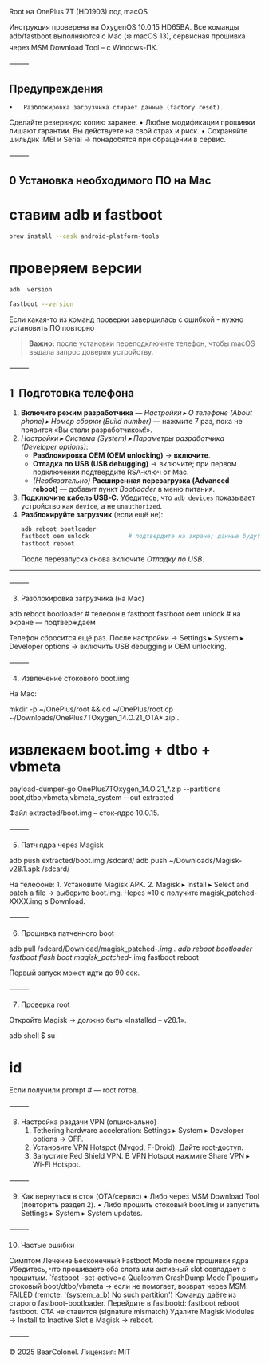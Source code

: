Root на OnePlus 7T (HD1903) под macOS

Инструкция проверена на OxygenOS 10.0.15 HD65BA.
Все команды adb/fastboot выполняются с Mac (❄️ macOS 13),
сервисная прошивка через MSM Download Tool – с Windows-ПК.

⸻

## Предупреждения
	•	Разблокировка загрузчика стирает данные (factory reset).
Сделайте резервную копию заранее.
	•	Любые модификации прошивки лишают гарантии.
Вы действуете на свой страх и риск.
	•	Сохраняйте шильдик IMEI и Serial → понадобятся при обращении в сервис.

⸻

## 0 Установка необходимого ПО на Mac

# ставим adb и fastboot
```bash
brew install --cask android-platform-tools
```

# проверяем версии
```bash
adb  version
```
```bash
fastboot --version
```
Если какая-то из команд проверки завершилась с ошибкой - нужно установить ПО повторно


> **Важно:** после установки переподключите телефон, чтобы macOS выдала запрос доверия устройству.


⸻

## 1  Подготовка телефона

1. **Включите режим разработчика** — *Настройки ▸ О телефоне (About phone) ▸ Номер сборки (Build number)* — нажмите 7 раз, пока не появится «Вы стали разработчиком!».
2. *Настройки ▸ Система (System) ▸ Параметры разработчика (Developer options)*:
   - **Разблокировка OEM (OEM unlocking)** → **включите**.
   - **Отладка по USB (USB debugging)** → включите; при первом подключении подтвердите RSA‑ключ от Mac.
   - *(Необязательно)* **Расширенная перезагрузка (Advanced reboot)** — добавит пункт *Bootloader* в меню питания.
3. **Подключите кабель USB‑C.** Убедитесь, что `adb devices` показывает устройство как `device`, а не `unauthorized`.
4. **Разблокируйте загрузчик** (если ещё не):
   ```bash
   adb reboot bootloader
   fastboot oem unlock           # подтвердите на экране; данные будут стёрты
   fastboot reboot
   ```
   После перезапуска снова включите *Отладку по USB*.

---

⸻

3. Разблокировка загрузчика (на Mac)

adb reboot bootloader            # телефон в fastboot
fastboot oem unlock              # на экране — подтверждаем

Телефон сбросится ещё раз. После настройки → Settings ▸ System ▸ Developer options → включить USB debugging и OEM unlocking.

⸻

4. Извлечение стокового boot.img

На Mac:

mkdir -p ~/OnePlus/root && cd ~/OnePlus/root
cp ~/Downloads/OnePlus7TOxygen_14.O.21_OTA*.zip .
# извлекаем boot.img + dtbo + vbmeta
payload-dumper-go OnePlus7TOxygen_14.O.21_*.zip --partitions boot,dtbo,vbmeta,vbmeta_system --out extracted

Файл extracted/boot.img – сток-ядро 10.0.15.

⸻

5. Патч ядра через Magisk

adb push extracted/boot.img /sdcard/
adb push ~/Downloads/Magisk-v28.1.apk /sdcard/

На телефоне:
	1.	Установите Magisk APK.
	2.	Magisk ▸ Install ▸ Select and patch a file → выберите boot.img.
Через ≈10 с получите magisk_patched-XXXX.img в Download.

⸻

6. Прошивка патченного boot

adb pull /sdcard/Download/magisk_patched-*.img .
adb reboot bootloader
fastboot flash boot magisk_patched-*.img
fastboot reboot

Первый запуск может идти до 90 сек.

⸻

7. Проверка root

Откройте Magisk → должно быть «Installed – v28.1».

adb shell
$ su
# id

Если получили prompt # — root готов.

⸻

8. Настройка раздачи VPN (опционально)
	1.	Tethering hardware acceleration: Settings ▸ System ▸ Developer options → OFF.
	2.	Установите VPN Hotspot (Mygod, F-Droid). Дайте root‐доступ.
	3.	Запустите Red Shield VPN. В VPN Hotspot нажмите Share VPN ▸ Wi-Fi Hotspot.

⸻

9. Как вернуться в сток (OTA/сервис)
	•	Либо через MSM Download Tool (повторить раздел 2).
	•	Либо прошить стоковый boot.img и запустить Settings ▸ System ▸ System updates.

⸻

10. Частые ошибки

Симптом	Лечение
Бесконечный Fastboot Mode после прошивки ядра	Убедитесь, что прошиваете оба слота или активный slot совпадает с прошитым. `fastboot –set-active=a
Qualcomm CrashDump Mode	Прошить стоковый boot/dtbo/vbmeta → если не помогает, возврат через MSM.
FAILED (remote: '(system_a_b) No such partition')	Команду даёте из старого fastboot-bootloader. Перейдите в fastbootd: fastboot reboot fastboot.
OTA не ставится (signature mismatch)	Удалите Magisk Modules → Install to Inactive Slot в Magisk → reboot.


⸻

© 2025 BearColonel.
Лицензия: MIT
